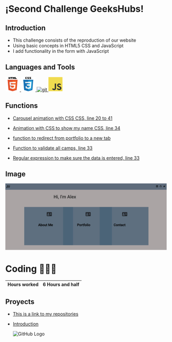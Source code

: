 # ¡Second Challenge GeeksHubs!

## Introduction
- This challenge consists of the reproduction of our website
- Using basic concepts in HTML5 CSS and JavaScript
- I add functionality in the form with JavaScript

## Languages and Tools
<a href="https://www.w3schools.com/html/default.asp" target="_blank"> <img src="https://raw.githubusercontent.com/devicons/devicon/master/icons/html5/html5-original-wordmark.svg" alt="html5" width="45" height="45"/> </a> <a href="https://www.w3schools.com/css/" target="_blank"> <img src="https://raw.githubusercontent.com/devicons/devicon/master/icons/css3/css3-original-wordmark.svg" alt="css3" width="45" height="45"/> </a> <a href="https://git-scm.com/" target="_blank"> <img src="https://www.vectorlogo.zone/logos/git-scm/git-scm-icon.svg" alt="git" width="45" height="45"/> </a> <a href="https://developer.mozilla.org/en-US/docs/Web/JavaScript" target="_blank"> <img src="https://raw.githubusercontent.com/devicons/devicon/master/icons/javascript/javascript-original.svg" alt="javascript" width="45" height="45"></a>

## Functions
- [Carousel animation with CSS CSS, line 20 to 41](css/portfolio.css)

- [Animation with CSS to show my name CSS, line 34](css/index.css)

- [function to redirect from portfolio to a new tab](js/main.js)

- [Function to validate all camps, line 33](js/form.js)

- [Regular expression to make sure the data is entered, line 33](js/form.js)

## Image

![captura](img/websiteMAP.jpg)

# Coding 👨🏽‍💻
| Hours worked | 6 Hours and half |
| -----------  | ---------------  |

## Proyects
- <a href="https://github.com/2020-JAUG">This is a link to my repositories</a>

- [Introduction](#introduction)


    ![GitHub Logo](https://github.com/2020-JAUG/website-grid/blob/master/img/faviconYellow.png?raw=true)